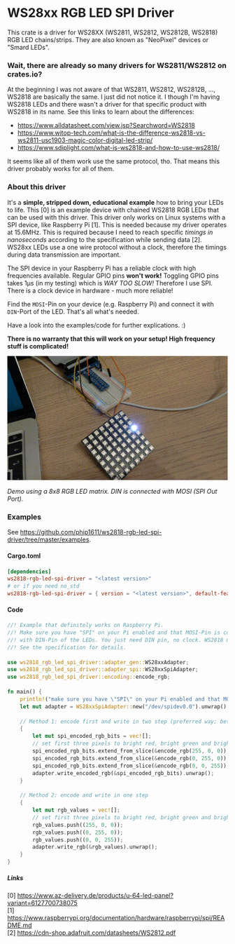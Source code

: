 # WS28xx RGB LED SPI Driver

This crate is a driver for WS28XX (WS2811, WS2812, WS2812B, WS2818) RGB LED chains/strips. They are also known as "NeoPixel" devices or "Smard LEDs".
 
### Wait, there are already so many drivers for WS2811/WS2812 on crates.io?
At the beginning I was not aware of that WS2811, WS2812, WS2812B, ..., WS2818 are basically the same. I just did not notice it. I though I'm having WS2818 LEDs and
there wasn't a driver for that specific product with WS2818 in its name.
See this links to learn about the differences:
- https://www.alldatasheet.com/view.jsp?Searchword=WS2818
- https://www.witop-tech.com/what-is-the-difference-ws2818-vs-ws2811-usc1903-magic-color-digital-led-strip/
- https://www.sdiplight.com/what-is-ws2818-and-how-to-use-ws2818/

It seems like all of them work use the same protocol, tho. That means this driver probably works for all of them.

 
### About this driver
It's a **simple, stripped down, educational example** how to bring your LEDs to life. This [0] is an example device with chained WS2818 RGB LEDs that can be used with this driver.
This driver only works on Linux systems with a SPI device, like Raspberry Pi [1]. This is needed because my driver operates at
15.6MHz. This is required because I need to reach specific *timings in nanoseconds* according to the specification while sending data [2].
WS28xx LEDs use a one wire protocol without a clock, therefore the timings during data transmission are important.

The SPI device in your Raspberry Pi has a reliable clock with high frequencies available. Regular GPIO pins 
**won't work!** Toggling GPIO pins takes 1µs (in my testing) which is *WAY TOO SLOW!* Therefore I use SPI.
There is a clock device in hardware - much more reliable!

Find the `MOSI`-Pin on your device (e.g. Raspberry Pi) and connect it with `DIN`-Port of the LED. That's all what's needed.

Have a look into the examples/code for further explications. :)

**There is no warranty that this will work on your setup! High frequency stuff is complicated!**

![demo](ws2818-rgb-demo.gif) 

*Demo using a 8x8 RGB LED matrix. DIN is connected with MOSI (SPI Out Port).*

### Examples
See https://github.com/phip1611/ws2818-rgb-led-spi-driver/tree/master/examples. 

#### Cargo.toml
```toml
[dependencies]
ws2818-rgb-led-spi-driver = "<latest version>"
# or if you need no_std
ws2818-rgb-led-spi-driver = { version = "<latest version>", default-features = false }
```

#### Code
```rust
//! Example that definitely works on Raspberry Pi.
//! Make sure you have "SPI" on your Pi enabled and that MOSI-Pin is connected
//! with DIN-Pin of the LEDs. You just need DIN pin, no clock. WS2818 uses an one-wire-protocol.
//! See the specification for details.

use ws2818_rgb_led_spi_driver::adapter_gen::WS28xxAdapter;
use ws2818_rgb_led_spi_driver::adapter_spi::WS28xxSpiAdapter;
use ws2818_rgb_led_spi_driver::encoding::encode_rgb;

fn main() {
    println!("make sure you have \"SPI\" on your Pi enabled and that MOSI-Pin is connected with DIN-Pin!");
    let mut adapter = WS28xxSpiAdapter::new("/dev/spidev0.0").unwrap();

    // Method 1: encode first and write in two step (preferred way; better performance)
    {
        let mut spi_encoded_rgb_bits = vec![];
        // set first three pixels to bright red, bright green and bright blue
        spi_encoded_rgb_bits.extend_from_slice(&encode_rgb(255, 0, 0));
        spi_encoded_rgb_bits.extend_from_slice(&encode_rgb(0, 255, 0));
        spi_encoded_rgb_bits.extend_from_slice(&encode_rgb(0, 0, 255));
        adapter.write_encoded_rgb(&spi_encoded_rgb_bits).unwrap();
    }

    // Method 2: encode and write in one step
    {
        let mut rgb_values = vec![];
        // set first three pixels to bright red, bright green and bright blue
        rgb_values.push((255, 0, 0));
        rgb_values.push((0, 255, 0));
        rgb_values.push((0, 0, 255));
        adapter.write_rgb(&rgb_values).unwrap();
    }
}

```

##### Links

[0] https://www.az-delivery.de/products/u-64-led-panel?variant=6127700738075 \
[1] https://www.raspberrypi.org/documentation/hardware/raspberrypi/spi/README.md \
[2] https://cdn-shop.adafruit.com/datasheets/WS2812.pdf 

